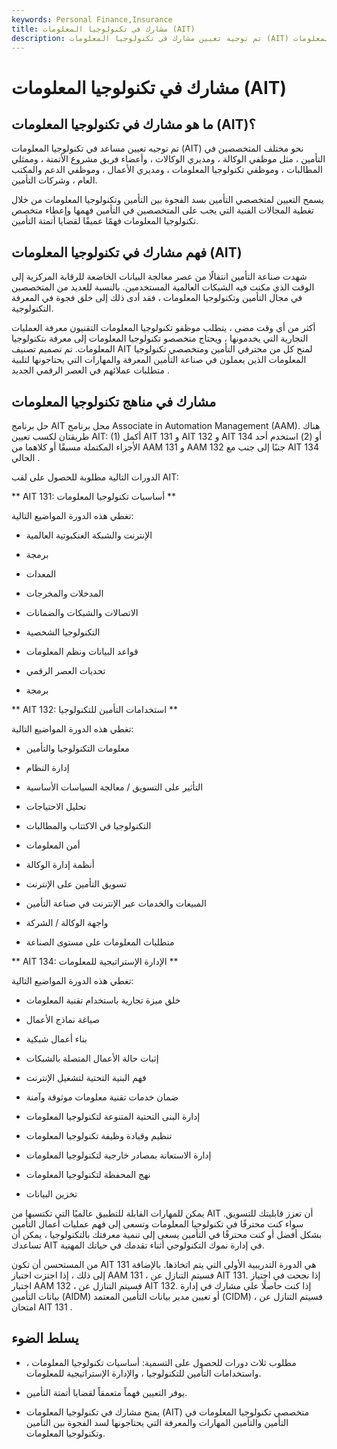 ```yaml
---
keywords: Personal Finance,Insurance
title: مشارك في تكنولوجيا المعلومات (AIT)
description: تم توجيه تعيين مشارك في تكنولوجيا المعلومات (AIT) نحو تثقيف المتخصصين في التأمين حول بيئة تكنولوجيا المعلومات.
---
```


# مشارك في تكنولوجيا المعلومات (AIT)
## ما هو مشارك في تكنولوجيا المعلومات (AIT)؟

تم توجيه تعيين مساعد في تكنولوجيا المعلومات (AIT) نحو مختلف المتخصصين في التأمين ، مثل موظفي الوكالة ، ومديري الوكالات ، وأعضاء فريق مشروع الأتمتة ، وممثلي المطالبات ، وموظفي تكنولوجيا المعلومات ، ومديري الأعمال ، وموظفي الدعم والمكتب العام ، وشركات التأمين.

يسمح التعيين لمتخصصي التأمين بسد الفجوة بين التأمين وتكنولوجيا المعلومات من خلال تغطية المجالات الفنية التي يجب على المتخصصين في التأمين فهمها وإعطاء متخصص تكنولوجيا المعلومات فهمًا عميقًا لقضايا أتمتة التأمين.

## فهم مشارك في تكنولوجيا المعلومات (AIT)

شهدت صناعة التأمين انتقالًا من عصر معالجة البيانات الخاضعة للرقابة المركزية إلى الوقت الذي مكنت فيه الشبكات العالمية المستخدمين. بالنسبة للعديد من المتخصصين في مجال التأمين وتكنولوجيا المعلومات ، فقد أدى ذلك إلى خلق فجوة في المعرفة التكنولوجية.

أكثر من أي وقت مضى ، يتطلب موظفو تكنولوجيا المعلومات التقنيون معرفة العمليات التجارية التي يخدمونها ، ويحتاج متخصصو تكنولوجيا المعلومات إلى معرفة بتكنولوجيا المعلومات. تم تصميم تصنيف AIT لمنح كل من محترفي التأمين ومتخصصي تكنولوجيا المعلومات الذين يعملون في صناعة التأمين المعرفة والمهارات التي يحتاجونها لتلبية متطلبات عملائهم في العصر الرقمي الجديد .

## مشارك في مناهج تكنولوجيا المعلومات

حل برنامج AIT محل برنامج Associate in Automation Management (AAM). هناك طريقتان لكسب تعيين AIT: (1) أكمل AIT 131 و AIT 132 و AIT 134 أو (2) استخدم أحد الأجزاء المكتملة مسبقًا أو كلاهما من AAM 131 و AAM 132 جنبًا إلى جنب مع AIT 134 الحالي .

الدورات التالية مطلوبة للحصول على لقب AIT:

** AIT 131: أساسيات تكنولوجيا المعلومات **

تغطي هذه الدورة المواضيع التالية:

- الإنترنت والشبكة العنكبوتية العالمية

- برمجة

- المعدات

- المدخلات والمخرجات

- الاتصالات والشبكات والضمانات

- التكنولوجيا الشخصية

- قواعد البيانات ونظم المعلومات

- تحديات العصر الرقمي

- برمجة

** AIT 132: استخدامات التأمين للتكنولوجيا **

تغطي هذه الدورة المواضيع التالية:

- معلومات التكنولوجيا والتأمين

- إدارة النظام

- التأثير على التسويق / معالجة السياسات الأساسية

- تحليل الاحتياجات

- التكنولوجيا في الاكتتاب والمطالبات

- أمن المعلومات

- أنظمة إدارة الوكالة

- تسويق التأمين على الإنترنت

- المبيعات والخدمات عبر الإنترنت في صناعة التأمين

- واجهة الوكالة / الشركة

- متطلبات المعلومات على مستوى الصناعة

** AIT 134: الإدارة الإستراتيجية للمعلومات **

تغطي هذه الدورة المواضيع التالية:

- خلق ميزة تجارية باستخدام تقنية المعلومات

- صياغة نماذج الأعمال

- بناء أعمال شبكية

- إثبات حالة الأعمال المتصلة بالشبكات

- فهم البنية التحتية لتشغيل الإنترنت

- ضمان خدمات تقنية معلومات موثوقة وآمنة

- إدارة البنى التحتية المتنوعة لتكنولوجيا المعلومات

- تنظيم وقيادة وظيفة تكنولوجيا المعلومات

- إدارة الاستعانة بمصادر خارجية لتكنولوجيا المعلومات

- نهج المحفظة لتكنولوجيا المعلومات

- تخزين البيانات

يمكن للمهارات القابلة للتطبيق عالميًا التي تكتسبها من AIT أن تعزز قابليتك للتسويق. سواء كنت محترفًا في تكنولوجيا المعلومات وتسعى إلى فهم عمليات أعمال التأمين بشكل أفضل أو كنت محترفًا في التأمين يسعى إلى تنمية معرفتك بالتكنولوجيا ، يمكن أن تساعدك AIT في إدارة نموك التكنولوجي أثناء تقدمك في حياتك المهنية.

من المستحسن أن تكون AIT 131 هي الدورة التدريبية الأولى التي يتم اتخاذها. بالإضافة إلى ذلك ، إذا اجتزت اختبار AAM 131 ، فسيتم التنازل عن AIT 131. إذا نجحت في اجتياز اختبار AAM 132 ، فسيتم التنازل عن AIT 132. إذا كنت حاصلًا على مشارك في إدارة بيانات التأمين (AIDM) أو تعيين مدير بيانات التأمين المعتمد (CIDM) ، فسيتم التنازل عن امتحان AIT 131 .

## يسلط الضوء

- مطلوب ثلاث دورات للحصول على التسمية: أساسيات تكنولوجيا المعلومات ، واستخدامات التأمين للتكنولوجيا ، والإدارة الإستراتيجية للمعلومات.

- يوفر التعيين فهماً متعمقاً لقضايا أتمتة التأمين.

- يمنح مشارك في تكنولوجيا المعلومات (AIT) متخصصي تكنولوجيا المعلومات في التأمين والتأمين المهارات والمعرفة التي يحتاجونها لسد الفجوة بين التأمين وتكنولوجيا المعلومات.

